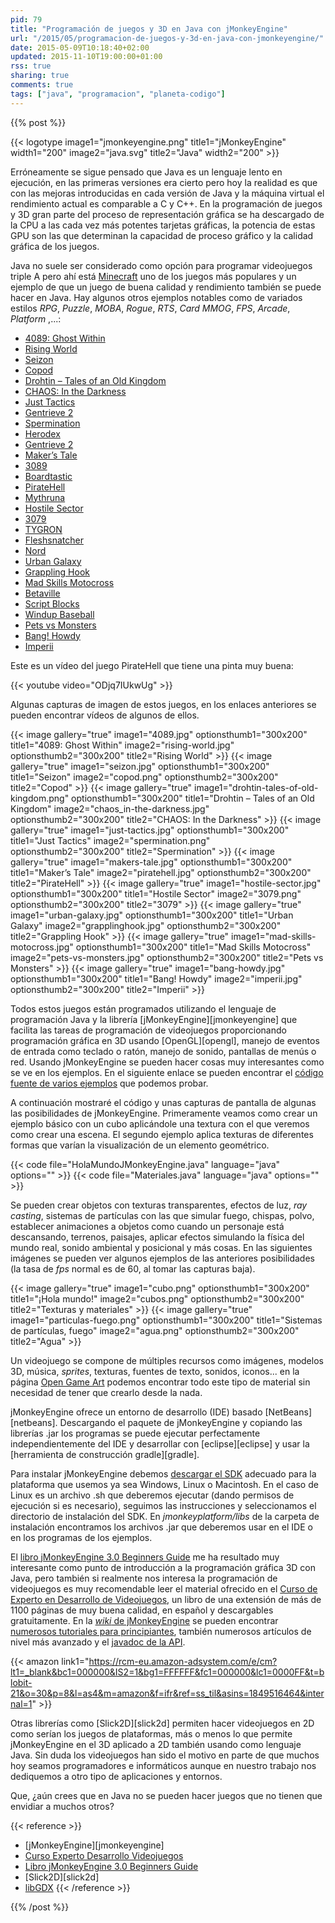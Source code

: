 ```yaml
---
pid: 79
title: "Programación de juegos y 3D en Java con jMonkeyEngine"
url: "/2015/05/programacion-de-juegos-y-3d-en-java-con-jmonkeyengine/"
date: 2015-05-09T10:18:40+02:00
updated: 2015-11-10T19:00:00+01:00
rss: true
sharing: true
comments: true
tags: ["java", "programacion", "planeta-codigo"]
---
```


{{% post %}}

{{< logotype image1="jmonkeyengine.png" title1="jMonkeyEngine" width1="200" image2="java.svg" title2="Java" width2="200" >}}

Erróneamente se sigue pensado que Java es un lenguaje lento en ejecución, en las primeras versiones era cierto pero hoy la realidad es que con las mejoras introducidas en cada versión de Java y la máquina virtual el rendimiento actual es comparable a C y C++. En la programación de juegos y 3D gran parte del proceso de representación gráfica se ha descargado de la CPU a las cada vez más potentes tarjetas gráficas, la potencia de estas GPU son las que determinan la capacidad de proceso gráfico y la calidad gráfica de los juegos.

Java no suele ser considerado como opción para programar videojuegos triple A pero ahí está [Minecraft](https://minecraft.net/) uno de los juegos más populares y un ejemplo de que un juego de buena calidad y rendimiento también se puede hacer en Java. Hay algunos otros ejemplos notables como de variados estilos _RPG_, _Puzzle_, _MOBA_, _Rogue_, _RTS_, _Card MMOG_, _FPS_, _Arcade_, _Platform_ ,...:

* [4089: Ghost Within](http://store.steampowered.com/app/329770/)
* [Rising World](https://www.rising-world.net/)
* [Seizon](https://play.google.com/store/apps/details?id=com.rampage.seizon)
* [Copod](http://herebeben.com/copod)
* [Drohtin – Tales of an Old Kingdom](http://drohtin.org/)
* [CHAOS: In the Darkness](http://4realms.net/News/)
* [Just Tactics](https://www.indiedb.com/games/just-tactics/)
* [Gentrieve 2](https://gentrieve.wordpress.com/)
* [Spermination](http://steamcommunity.com/sharedfiles/filedetails/?id=354610327)
* [Herodex](http://www.indiedb.com/games/herodex)
* [Gentrieve 2](https://gentrieve.wordpress.com/)
* [Maker’s Tale](https://www.indiedb.com/games/makers-tale/videos)
* [3089](http://store.steampowered.com/app/263360/)
* [Boardtastic](http://boardtastic.com/)
* [PirateHell](http://store.steampowered.com/app/321080)
* [Mythruna](http://mythruna.com/)
* [Hostile Sector](http://mindemia.com/hostilesector/)
* [3079](http://store.steampowered.com/app/259620/)
* [TYGRON](https://www.tygron.com/)
* [Fleshsnatcher](https://sourceforge.net/projects/fleshsnatcher/)
* [Nord](http://nordgame.com/)
* [Urban Galaxy](https://www.urbangalaxyonline.com/)
* [Grappling Hook](https://ghook.speedrungames.com/)
* [Mad Skills Motocross](http://www.madskillsmx.com/)
* [Betaville](http://betaville.net/)
* [Script Blocks](http://scriptblocks.com/)
* [Windup Baseball](http://jmonkeyengine.org/project/windup-baseball/)
* [Pets vs Monsters](https://www.petsvsmonsters.com/)
* [Bang! Howdy](http://www.banghowdy.com/)
* [Imperii](http://jmonkeyengine.org/project/imperii/)

Este es un vídeo del juego PirateHell que tiene una pinta muy buena:

{{< youtube video="ODjq7IUkwUg" >}}

Algunas capturas de imagen de estos juegos, en los enlaces anteriores se pueden encontrar vídeos de algunos de ellos.

{{< image
    gallery="true"
    image1="4089.jpg" optionsthumb1="300x200" title1="4089: Ghost Within"
    image2="rising-world.jpg" optionsthumb2="300x200" title2="Rising World" >}}
{{< image
    gallery="true"
    image1="seizon.jpg" optionsthumb1="300x200" title1="Seizon"
    image2="copod.png" optionsthumb2="300x200" title2="Copod" >}}
{{< image
    gallery="true"
    image1="drohtin-tales-of-old-kingdom.png" optionsthumb1="300x200" title1="Drohtin – Tales of an Old Kingdom"
    image2="chaos_in-the-darkness.jpg" optionsthumb2="300x200" title2="CHAOS: In the Darkness" >}}
{{< image
    gallery="true"
    image1="just-tactics.jpg" optionsthumb1="300x200" title1="Just Tactics"
    image2="spermination.png" optionsthumb2="300x200" title2="Spermination" >}}
{{< image
    gallery="true"
    image1="makers-tale.jpg" optionsthumb1="300x200" title1="Maker’s Tale"
    image2="piratehell.jpg" optionsthumb2="300x200" title2="PirateHell" >}}
{{< image
    gallery="true"
    image1="hostile-sector.jpg" optionsthumb1="300x200" title1="Hostile Sector"
    image2="3079.png" optionsthumb2="300x200" title2="3079" >}}
{{< image
    gallery="true"
    image1="urban-galaxy.jpg" optionsthumb1="300x200" title1="Urban Galaxy"
    image2="grapplinghook.jpg" optionsthumb2="300x200" title2="Grappling Hook" >}}
{{< image
    gallery="true"
    image1="mad-skills-motocross.jpg" optionsthumb1="300x200" title1="Mad Skills Motocross"
    image2="pets-vs-monsters.jpg" optionsthumb2="300x200" title2="Pets vs Monsters" >}}
{{< image
    gallery="true"
    image1="bang-howdy.jpg" optionsthumb1="300x200" title1="Bang! Howdy"
    image2="imperii.jpg" optionsthumb2="300x200" title2="Imperii" >}}

Todos estos juegos están programados utilizando el lenguaje de programación Java y la librería [jMonkeyEngine][jmonkeyengine] que facilita las tareas de programación de videojuegos proporcionando programación gráfica en 3D usando [OpenGL][opengl], manejo de eventos de entrada como teclado o ratón, manejo de sonido, pantallas de menús o red. Usando jMonkeyEngine se pueden hacer cosas muy interesantes como se ve en los ejemplos. En el siguiente enlace se pueden encontrar el [código fuente de varios ejemplos](https://github.com/jMonkeyEngine/BookSamples/tree/master/src) que podemos probar.

A continuación mostraré el código y unas capturas de pantalla de algunas las posibilidades de jMonkeyEngine. Primeramente veamos como crear un ejemplo básico con un cubo aplicándole una textura con el que veremos como crear una escena. El segundo ejemplo aplica texturas de diferentes formas que varían la visualización de un elemento geométrico.

{{< code file="HolaMundoJMonkeyEngine.java" language="java" options="" >}}
{{< code file="Materiales.java" language="java" options="" >}}

Se pueden crear objetos con texturas transparentes, efectos de luz, _ray casting_, sistemas de partículas con las que simular fuego, chispas, polvo, establecer animaciones a objetos como cuando un personaje está descansando, terrenos, paisajes, aplicar efectos simulando la física del mundo real, sonido ambiental y posicional y más cosas. En las siguientes imágenes se pueden ver algunos ejemplos de las anteriores posibilidades (la tasa de _fps_ normal es de 60, al tomar las capturas baja).

{{< image
    gallery="true"
    image1="cubo.png" optionsthumb1="300x200" title1="¡Hola mundo!"
    image2="cubos.png" optionsthumb2="300x200" title2="Texturas y materiales" >}}
{{< image
    gallery="true"
    image1="particulas-fuego.png" optionsthumb1="300x200" title1="Sistemas de partículas, fuego"
    image2="agua.png" optionsthumb2="300x200" title2="Agua" >}}

Un videojuego se compone de múltiples recursos como imágenes, modelos 3D, música, _sprites_, texturas, fuentes de texto, sonidos, iconos... en la página [Open Game Art](http://opengameart.org) podemos encontrar todo este tipo de material sin necesidad de tener que crearlo desde la nada.

jMonkeyEngine ofrece un entorno de desarrollo (IDE) basado [NetBeans][netbeans]. Descargando el paquete de jMonkeyEngine y copiando las librerías .jar los programas se puede ejecutar perfectamente independientemente del IDE y desarrollar con [eclipse][eclipse] y usar la [herramienta de construcción gradle][gradle].

Para instalar jMonkeyEngine debemos [descargar el SDK](http://jmonkeyengine.org/downloads/) adecuado para la plataforma que usemos ya sea Windows, Linux o Macintosh. En el caso de Linux es un archivo .sh que deberemos ejecutar (dando permisos de ejecución si es necesario), seguimos las instrucciones y seleccionamos el directorio de instalación del SDK. En _jmonkeyplatform/libs_ de la carpeta de instalación encontramos los archivos .jar que deberemos usar en el IDE o en los programas de los ejemplos.

El [libro jMonkeyEngine 3.0 Beginners Guide](https://amzn.to/2ZRNc38) me ha resultado muy interesante como punto de introducción a la programación gráfica 3D con Java, pero también si realmente nos interesa la programación de videojuegos es muy recomendable leer el material ofrecido en el [Curso de Experto en Desarrollo de Videojuegos](http://www.cedv.es/), un libro de una extensión de más de 1100 páginas de muy buena calidad, en español y descargables gratuitamente. En la [_wiki_ de jMonkeyEngine](http://wiki.jmonkeyengine.org/doku.php) se pueden encontrar [numerosos tutoriales para principiantes](http://wiki.jmonkeyengine.org/doku.php/jme3#tutorials_for_beginners), también numerosos artículos de nivel más avanzado y el [javadoc de la API](https://javadoc.jmonkeyengine.org/).

{{< amazon
    link1="https://rcm-eu.amazon-adsystem.com/e/cm?lt1=_blank&bc1=000000&IS2=1&bg1=FFFFFF&fc1=000000&lc1=0000FF&t=blobit-21&o=30&p=8&l=as4&m=amazon&f=ifr&ref=ss_til&asins=1849516464&internal=1" >}}

Otras librerías como [Slick2D][slick2d] permiten hacer videojuegos en 2D como serían los juegos de plataformas, más o menos lo que permite jMonkeyEngine en el 3D aplicado a 2D también usando como lenguaje Java. Sin duda los videojuegos han sido el motivo en parte de que muchos hoy seamos programadores e informáticos aunque en nuestro trabajo nos dediquemos a otro tipo de aplicaciones y entornos.

Que, ¿aún crees que en Java no se pueden hacer juegos que no tienen que envidiar a muchos otros?

{{< reference >}}
* [jMonkeyEngine][jmonkeyengine]
* [Curso Experto Desarrollo Videojuegos](http://www.cedv.es./)
* [Libro jMonkeyEngine 3.0 Beginners Guide](https://amzn.to/2QsiP0q)
* [Slick2D][slick2d]
* [libGDX](https://libgdx.badlogicgames.com/)
{{< /reference >}}

{{% /post %}}
